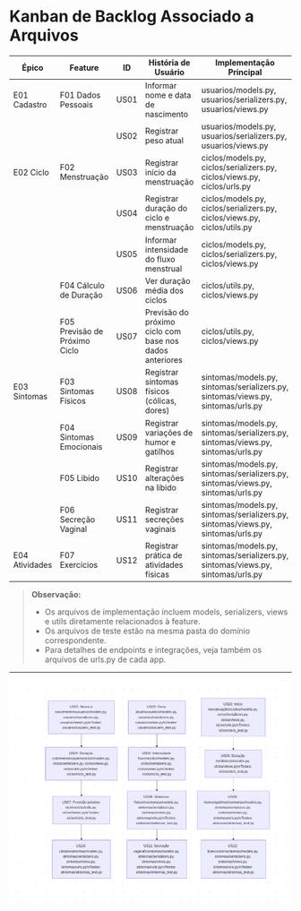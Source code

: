 # Kanban de Backlog Associado a Arquivos

| Épico              | Feature                | ID    | História de Usuário                                                                                      | Implementação Principal                                                                 | Testes Relacionados                       |
|--------------------|------------------------|-------|-----------------------------------------------------------------------------------------------------------|----------------------------------------------------------------------------------------|-------------------------------------------|
| E01 Cadastro       | F01 Dados Pessoais     | US01  | Informar nome e data de nascimento                                 | usuarios/models.py, usuarios/serializers.py, usuarios/views.py                          | usuarios/usuario_test.py                  |
|                    |                        | US02  | Registrar peso atual                                               | usuarios/models.py, usuarios/serializers.py, usuarios/views.py                          | usuarios/usuario_test.py                  |
| E02 Ciclo          | F02 Menstruação        | US03  | Registrar início da menstruação                                    | ciclos/models.py, ciclos/serializers.py, ciclos/views.py, ciclos/urls.py                | ciclos/ciclo_test.py                      |
|                    |                        | US04  | Registrar duração do ciclo e menstruação                           | ciclos/models.py, ciclos/serializers.py, ciclos/views.py, ciclos/utils.py               | ciclos/ciclo_test.py                      |
|                    |                        | US05  | Informar intensidade do fluxo menstrual                            | ciclos/models.py, ciclos/serializers.py, ciclos/views.py                                | ciclos/ciclo_test.py                      |
|                    | F04 Cálculo de Duração | US06  | Ver duração média dos ciclos                                       | ciclos/utils.py, ciclos/views.py                                                       | ciclos/ciclo_test.py                      |
|                    | F05 Previsão de Próximo Ciclo | US07 | Previsão do próximo ciclo com base nos dados anteriores            | ciclos/utils.py, ciclos/views.py                                                       | ciclos/ciclo_test.py                      |
| E03 Sintomas       | F03 Sintomas Físicos   | US08  | Registrar sintomas físicos (cólicas, dores)                        | sintomas/models.py, sintomas/serializers.py, sintomas/views.py, sintomas/urls.py        | sintomas/sintomas_test.py                 |
|                    | F04 Sintomas Emocionais| US09  | Registrar variações de humor e gatilhos                            | sintomas/models.py, sintomas/serializers.py, sintomas/views.py, sintomas/urls.py        | sintomas/sintomas_test.py                 |
|                    | F05 Libido             | US10  | Registrar alterações na libido                                     | sintomas/models.py, sintomas/serializers.py, sintomas/views.py, sintomas/urls.py        | sintomas/sintomas_test.py                 |
|                    | F06 Secreção Vaginal   | US11  | Registrar secreções vaginais                                       | sintomas/models.py, sintomas/serializers.py, sintomas/views.py, sintomas/urls.py        | sintomas/sintomas_test.py                 |
| E04 Atividades     | F07 Exercícios         | US12  | Registrar prática de atividades físicas                            | sintomas/models.py, sintomas/serializers.py, sintomas/views.py, sintomas/urls.py        | sintomas/sintomas_test.py                 |

> **Observação:**
> - Os arquivos de implementação incluem models, serializers, views e utils diretamente relacionados à feature.
> - Os arquivos de teste estão na mesma pasta do domínio correspondente.
> - Para detalhes de endpoints e integrações, veja também os arquivos de urls.py de cada app. 

---

![Kanban do Backlog](kanbanbacklog.png) 